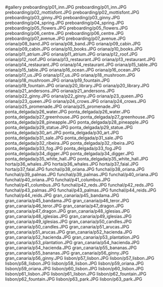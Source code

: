 #gallery
preboarding/p01_inn.JPG	preboarding/p01_inn.JPG
preboarding/p02_mottisfont.JPG	preboarding/p02_mottisfont.JPG
preboarding/p03_ginny.JPG	preboarding/p03_ginny.JPG
preboarding/p04_spring.JPG	preboarding/p04_spring.JPG
preboarding/p05_flowers.JPG	preboarding/p05_flowers.JPG
preboarding/p06_centre.JPG	preboarding/p06_centre.JPG
preboarding/p07_avenue.JPG	preboarding/p07_avenue.JPG
oriana/p08_band.JPG	oriana/p08_band.JPG
oriana/p09_cabin.JPG	oriana/p09_cabin.JPG
oriana/p10_books.JPG	oriana/p10_books.JPG
oriana/p11_atrium.JPG	oriana/p11_atrium.JPG
oriana/p12_roof.JPG	oriana/p12_roof.JPG
oriana/p13_restaurant.JPG	oriana/p13_restaurant.JPG
oriana/p14_restaurant.JPG	oriana/p14_restaurant.JPG
oriana/p15_table.JPG	oriana/p15_table.JPG
oriana/p16_ocean.JPG	oriana/p16_ocean.JPG
oriana/p17_us.JPG	oriana/p17_us.JPG
oriana/p18_mushroom.JPG	oriana/p18_mushroom.JPG
oriana/p19_fountain.JPG	oriana/p19_fountain.JPG
oriana/p20_library.JPG	oriana/p20_library.JPG
oriana/p21_andersons.JPG	oriana/p21_andersons.JPG
oriana/p22_ginny.JPG	oriana/p22_ginny.JPG
oriana/p23_queen.JPG	oriana/p23_queen.JPG
oriana/p24_crows.JPG	oriana/p24_crows.JPG
oriana/p25_promenade.JPG	oriana/p25_promenade.JPG
ponta_delgada/p26_water.JPG	ponta_delgada/p26_water.JPG
ponta_delgada/p27_greenhouse.JPG	ponta_delgada/p27_greenhouse.JPG
ponta_delgada/p28_pineapple.JPG	ponta_delgada/p28_pineapple.JPG
ponta_delgada/p29_statue.JPG	ponta_delgada/p29_statue.JPG
ponta_delgada/p30_art.JPG	ponta_delgada/p30_art.JPG
ponta_delgada/p31_sale.JPG	ponta_delgada/p31_sale.JPG
ponta_delgada/p32_ribeira.JPG	ponta_delgada/p32_ribeira.JPG
ponta_delgada/p33_fog.JPG	ponta_delgada/p33_fog.JPG
ponta_delgada/p34_digger.JPG	ponta_delgada/p34_digger.JPG
ponta_delgada/p35_white_hall.JPG	ponta_delgada/p35_white_hall.JPG
horta/p36_whales.JPG	horta/p36_whales.JPG
horta/p37_faial.JPG	horta/p37_faial.JPG
funchal/p38_oriana.JPG	funchal/p38_oriana.JPG
funchal/p39_palmas.JPG	funchal/p39_palmas.JPG
funchal/p40_oriana.JPG	funchal/p40_oriana.JPG
funchal/p41_columbus.JPG	funchal/p41_columbus.JPG
funchal/p42_reds.JPG	funchal/p42_reds.JPG
funchal/p43_palmas.JPG	funchal/p43_palmas.JPG
funchal/p44_reids.JPG	funchal/p44_reids.JPG
gran_canaria/p45_bandama.JPG	gran_canaria/p45_bandama.JPG
gran_canaria/p46_teror.JPG	gran_canaria/p46_teror.JPG
gran_canaria/p47_dragon.JPG	gran_canaria/p47_dragon.JPG
gran_canaria/p48_iglesias.JPG	gran_canaria/p48_iglesias.JPG
gran_canaria/p49_iglesias.JPG	gran_canaria/p49_iglesias.JPG
gran_canaria/p50_candles.JPG	gran_canaria/p50_candles.JPG
gran_canaria/p51_arucas.JPG	gran_canaria/p51_arucas.JPG
gran_canaria/p52_hacienda.JPG	gran_canaria/p52_hacienda.JPG
gran_canaria/p53_plantation.JPG	gran_canaria/p53_plantation.JPG
gran_canaria/p54_hacienda.JPG	gran_canaria/p54_hacienda.JPG
gran_canaria/p55_bananas.JPG	gran_canaria/p55_bananas.JPG
gran_canaria/p56_ginny.JPG	gran_canaria/p56_ginny.JPG
lisbon/p57_lisbon.JPG	lisbon/p57_lisbon.JPG
lisbon/p58_lisbon.JPG	lisbon/p58_lisbon.JPG
lisbon/p59_oriana.JPG	lisbon/p59_oriana.JPG
lisbon/p60_lisbon.JPG	lisbon/p60_lisbon.JPG
lisbon/p61_lisbon.JPG	lisbon/p61_lisbon.JPG
lisbon/p62_fountain.JPG	lisbon/p62_fountain.JPG
lisbon/p63_park.JPG	lisbon/p63_park.JPG
